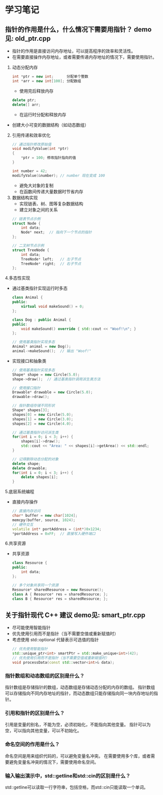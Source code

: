 
# 学习笔记
## 指针的作用是什么，什么情况下需要用指针？ demo见: old_ptr.cpp
- 指针的作用是直接访问内存地址，可以提高程序的效率和灵活性。
- 在需要直接操作内存地址，或者需要传递内存地址的情况下，需要使用指针。
1. 动态分配内存
    ```c++
    int *ptr = new int;      分配单个整数
    int *arr = new int[100]; 分配数组
    ```

    - 使用完后释放内存
    ```c++
    delete ptr;
    delete[] arr;
    ```

    - 在运行时分配和释放内存
  - 创建大小可变的数据结构（如动态数组）
2. 引用传递和效率优化
    ```c++
    // 通过指针修改原始值
    void modifyValue(int *ptr)
    {
        *ptr = 100; 修改指针指向的值
    }

    int number = 42;
    modifyValue(&number); // number 现在变成 100
    ```
    - 避免大对象的复制
    - 在函数间传递大量数据时节省内存
3. 数据结构实现
   - 实现链表、树、图等复杂数据结构
   - 建立对象之间的关系
    ```c++
    // 链表节点示例
    struct Node {
        int data;
        Node* next;  // 指向下一个节点的指针
    };

    // 二叉树节点示例
    struct TreeNode {
        int data;
        TreeNode* left;   // 左子节点
        TreeNode* right;  // 右子节点
    };
    ```
4.多态性实现
- 通过基类指针实现运行时多态
    ```c++
    class Animal {
    public:
        virtual void makeSound() = 0;
    };

    class Dog : public Animal {
    public:
        void makeSound() override { std::cout << "Woof!\n"; }
    };

    // 使用基类指针实现多态
    Animal* animal = new Dog();
    animal->makeSound();  // 输出 "Woof!"
    ```
 - 实现接口和抽象类
    ```c++
    // 使用基类指针实现多态
    Shape* shape = new Circle(5.0);
    shape->draw();  // 通过基类指针调用派生类方法
    
    // 使用接口指针
    Drawable* drawable = new Circle(5.0);
    drawable->draw();
    
    // 指针数组存储不同形状
    Shape* shapes[3];
    shapes[0] = new Circle(5.0);
    shapes[1] = new Circle(3.0);
    shapes[2] = new Circle(4.0);
    
    // 通过基类指针访问派生类
    for(int i = 0; i < 3; i++) {
        shapes[i]->draw();
        std::cout << "Area: " << shapes[i]->getArea() << std::endl;
    }
    
    // 记得删除动态分配的对象
    delete shape;
    delete drawable;
    for(int i = 0; i < 3; i++) {
        delete shapes[i];
    }
    ```
5.底层系统编程
- 直接内存操作
    ```c++
    // 直接内存访问
    char* buffer = new char[1024];
    memcpy(buffer, source, 1024);
    // 硬件交互
    volatile int* portAddress = (int*)0x1234;
    *portAddress = 0xFF;  // 直接写入硬件端口
    ```
6.共享资源
- 共享资源
    ```c++
    class Resource {
    public:
        int data;
    };

    // 多个对象共享同一个资源
    Resource* sharedResource = new Resource();
    class A { Resource* res = sharedResource; };
    class B { Resource* res = sharedResource; };
    ```
## 关于指针现代 C++ 建议 demo见: smart_ptr.cpp
- 尽可能使用智能指针
- 优先使用引用而不是指针（当不需要空值或重新赋值时）
- 考虑使用 std::optional 代替表示可选值的指针
    ```c++
    // 优先使用智能指针
    std::unique_ptr<int> smartPtr = std::make_unique<int>(42);
    // 优先使用引用而不是指针（当不需要空值或重新赋值时）
    void processData(const std::vector<int>& data);
    ```

### 指针数组和动态数组的区别是什么？
指针数组是存储指针的数组，动态数组是存储动态分配的内存的数组。
指针数组可以存储指向不同内存地址的指针，而动态数组只能存储指向同一块内存地址的指针。

### 引用和指针的区别是什么？
引用是变量的别名，不能为空，必须初始化，不能指向其他变量。
指针可以为空，可以指向其他变量，可以不初始化。

### 命名空间的作用是什么？
命名空间是用来组织代码的，可以避免变量名冲突。
在需要使用多个库，或者需要避免变量名冲突的情况下，需要使用命名空间。

### 输入输出演示中，std::getline和std::cin的区别是什么？
std::getline可以读取一行字符串，包括空格，而std::cin只能读取一个单词。
